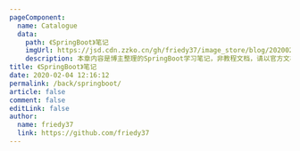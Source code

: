 ```yaml
---
pageComponent:
  name: Catalogue
  data:
    path: 《SpringBoot》笔记
    imgUrl: https://jsd.cdn.zzko.cn/gh/friedy37/image_store/blog/20200204143633.png
    description: 本章内容是博主整理的SpringBoot学习笔记，非教程文档，请以官方文档为准。
title: 《SpringBoot》笔记
date: 2020-02-04 12:16:12
permalink: /back/springboot/
article: false
comment: false
editLink: false
author:
  name: friedy37
  link: https://github.com/friedy37
---
```

